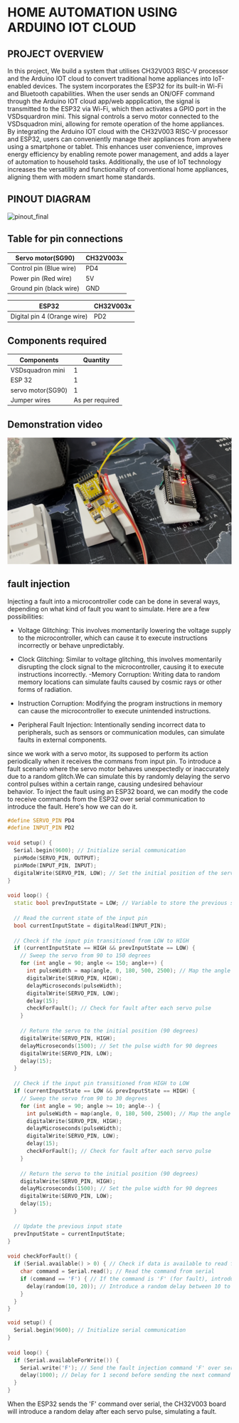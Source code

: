 # HOME AUTOMATION USING ARDUINO IOT CLOUD 

## PROJECT OVERVIEW
In this project, We build a system that utilises CH32V003 RISC-V processor and the Arduino IOT cloud to convert traditional home appliances into IoT-enabled devices. The system incorporates the ESP32 for its built-in Wi-Fi and Bluetooth capabilities. When the user sends an ON/OFF command through the Arduino IOT cloud app/web appplication, the signal is transmitted to the ESP32 via Wi-Fi, which then activates a GPIO port in the VSDsquardron mini. This signal controls a servo motor connected to the VSDsquadron mini, allowing for remote operation of the home appliances.  By integrating the Arduino IOT cloud with the CH32V003 RISC-V processor and ESP32, users can conveniently manage their appliances from anywhere using a smartphone or tablet. This enhances user convenience, improves energy efficiency by enabling remote power management, and adds a layer of automation to household tasks. Additionally, the use of IoT technology increases the versatility and functionality of conventional home appliances, aligning them with modern smart home standards.

## PINOUT DIAGRAM
![pinout_final](https://github.com/sathyanarayanat/VSD-Squadron-mini-internship/assets/71438522/7affb808-8237-4dcd-a462-842e7524d752)


## Table for pin connections

| Servo motor(SG90)  | CH32V003x |
| ------------- | ------------- |
| Control pin (Blue wire) | PD4 |
| Power pin (Red wire)  | 5V |
| Ground pin (black wire) | GND |

| ESP32 | CH32V003x |
| ------------- | ------------- |
| Digital pin 4 (Orange wire) | PD2 |

## Components required
| Components| Quantity |
| ------------- | ------------- |
| VSDsquadron mini | 1 |
| ESP 32  | 1 |
| servo motor(SG90) | 1 |
| Jumper wires | As per required |

## Demonstration video
[![Demonstration video](images/thumbnail.png)](https://drive.google.com/file/d/16y3WWIxM0j3iQrkFy_5D158Ioe6KJkg4/view?usp=sharing)

## fault injection

Injecting a fault into a microcontroller code can be done in several ways, depending on what kind of fault you want to simulate. Here are a few possibilities:

- Voltage Glitching: This involves momentarily lowering the voltage supply to the microcontroller, which can cause it to execute instructions incorrectly or behave unpredictably.

- Clock Glitching: Similar to voltage glitching, this involves momentarily disrupting the clock signal to the microcontroller, causing it to execute instructions incorrectly.
-Memory Corruption: Writing data to random memory locations can simulate faults caused by cosmic rays or other forms of radiation.

- Instruction Corruption: Modifying the program instructions in memory can cause the microcontroller to execute unintended instructions.

- Peripheral Fault Injection: Intentionally sending incorrect data to peripherals, such as sensors or communication modules, can simulate faults in external components.


since we work with a servo motor, its supposed to perform its action periodically when it receives the commans from input pin. To introduce a fault scenario where the servo motor behaves unexpectedly or inaccurately due to a random glitch.We can simulate this by randomly delaying the servo control pulses within a certain range, causing undesired behaviour behavior. To inject the fault using an ESP32 board, we can modify the code to receive commands from the ESP32 over serial communication to introduce the fault. Here's how we can do it.

```cpp
#define SERVO_PIN PD4
#define INPUT_PIN PD2

void setup() {
  Serial.begin(9600); // Initialize serial communication
  pinMode(SERVO_PIN, OUTPUT);
  pinMode(INPUT_PIN, INPUT);
  digitalWrite(SERVO_PIN, LOW); // Set the initial position of the servo to 90 degrees
}

void loop() {
  static bool prevInputState = LOW; // Variable to store the previous state of the input pin
  
  // Read the current state of the input pin
  bool currentInputState = digitalRead(INPUT_PIN);
  
  // Check if the input pin transitioned from LOW to HIGH
  if (currentInputState == HIGH && prevInputState == LOW) {
    // Sweep the servo from 90 to 150 degrees
    for (int angle = 90; angle <= 150; angle++) {
      int pulseWidth = map(angle, 0, 180, 500, 2500); // Map the angle to the PWM pulse width
      digitalWrite(SERVO_PIN, HIGH);
      delayMicroseconds(pulseWidth);
      digitalWrite(SERVO_PIN, LOW);
      delay(15);
      checkForFault(); // Check for fault after each servo pulse
    }
    
    // Return the servo to the initial position (90 degrees)
    digitalWrite(SERVO_PIN, HIGH);
    delayMicroseconds(1500); // Set the pulse width for 90 degrees
    digitalWrite(SERVO_PIN, LOW);
    delay(15);
  }
  
  // Check if the input pin transitioned from HIGH to LOW
  if (currentInputState == LOW && prevInputState == HIGH) {
    // Sweep the servo from 90 to 30 degrees
    for (int angle = 90; angle >= 10; angle--) {
      int pulseWidth = map(angle, 0, 180, 500, 2500); // Map the angle to the PWM pulse width
      digitalWrite(SERVO_PIN, HIGH);
      delayMicroseconds(pulseWidth);
      digitalWrite(SERVO_PIN, LOW);
      delay(15);
      checkForFault(); // Check for fault after each servo pulse
    }
    
    // Return the servo to the initial position (90 degrees)
    digitalWrite(SERVO_PIN, HIGH);
    delayMicroseconds(1500); // Set the pulse width for 90 degrees
    digitalWrite(SERVO_PIN, LOW);
    delay(15);
  }
  
  // Update the previous input state
  prevInputState = currentInputState;
}

void checkForFault() {
  if (Serial.available() > 0) { // Check if data is available to read from serial
    char command = Serial.read(); // Read the command from serial
    if (command == 'F') { // If the command is 'F' (for fault), introduce a random delay
      delay(random(10, 20)); // Introduce a random delay between 10 to 20 milliseconds
    }
  }
}

```
```cpp
void setup() {
  Serial.begin(9600); // Initialize serial communication
}

void loop() {
  if (Serial.availableForWrite()) {
    Serial.write('F'); // Send the fault injection command 'F' over serial
    delay(1000); // Delay for 1 second before sending the next command
  }
}
```

When the ESP32 sends the 'F' command over serial, the CH32V003 board will introduce a random delay after each servo pulse, simulating a fault.
